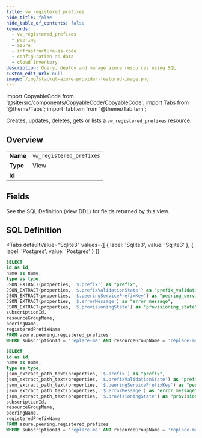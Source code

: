 ```yaml
--- 
title: vw_registered_prefixes
hide_title: false
hide_table_of_contents: false
keywords:
  - vw_registered_prefixes
  - peering
  - azure
  - infrastructure-as-code
  - configuration-as-data
  - cloud inventory
description: Query, deploy and manage azure resources using SQL
custom_edit_url: null
image: /img/stackql-azure-provider-featured-image.png
---
```


import CopyableCode from '@site/src/components/CopyableCode/CopyableCode';
import Tabs from '@theme/Tabs';
import TabItem from '@theme/TabItem';

Creates, updates, deletes, gets or lists a <code>vw_registered_prefixes</code> resource.

## Overview
<table><tbody>
<tr><td><b>Name</b></td><td><code>vw_registered_prefixes</code></td></tr>
<tr><td><b>Type</b></td><td>View</td></tr>
<tr><td><b>Id</b></td><td><CopyableCode code="azure.peering.vw_registered_prefixes" /></td></tr>
</tbody></table>

## Fields

See the SQL Definition (view DDL) for fields returned by this view.

## SQL Definition

<Tabs
defaultValue="Sqlite3"
values={[
{ label: 'Sqlite3', value: 'Sqlite3' },
{ label: 'Postgres', value: 'Postgres' }
]}
>
<TabItem value="Sqlite3">

```sql
SELECT
id as id,
name as name,
type as type,
JSON_EXTRACT(properties, '$.prefix') as "prefix",
JSON_EXTRACT(properties, '$.prefixValidationState') as "prefix_validation_state",
JSON_EXTRACT(properties, '$.peeringServicePrefixKey') as "peering_service_prefix_key",
JSON_EXTRACT(properties, '$.errorMessage') as "error_message",
JSON_EXTRACT(properties, '$.provisioningState') as "provisioning_state",
subscriptionId,
resourceGroupName,
peeringName,
registeredPrefixName
FROM azure.peering.registered_prefixes
WHERE subscriptionId = 'replace-me' AND resourceGroupName = 'replace-me' AND peeringName = 'replace-me';
```

</TabItem>
<TabItem value="Postgres">

```sql
SELECT
id as id,
name as name,
type as type,
json_extract_path_text(properties, '$.prefix') as "prefix",
json_extract_path_text(properties, '$.prefixValidationState') as "prefix_validation_state",
json_extract_path_text(properties, '$.peeringServicePrefixKey') as "peering_service_prefix_key",
json_extract_path_text(properties, '$.errorMessage') as "error_message",
json_extract_path_text(properties, '$.provisioningState') as "provisioning_state",
subscriptionId,
resourceGroupName,
peeringName,
registeredPrefixName
FROM azure.peering.registered_prefixes
WHERE subscriptionId = 'replace-me' AND resourceGroupName = 'replace-me' AND peeringName = 'replace-me';
```

</TabItem>
</Tabs>
